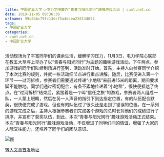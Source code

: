 ```yaml
---
title: 中国矿业大学->电力学院举办“青春与阳光同行”趣味游戏活动 | cumt.net.cn
date: 2019-11-05 09:36:36
urlname: 99c84bc79fc13dcf5a4dcea23613d032
tags: 
- 中国矿业大学
categories:
- cumt.net.cn
- 中国矿业大学
---
```

活动现场为了丰富同学们的课余生活，缓解学习压力，11月3日，电力学院心联部在教五大草坪上举办了以“青春与阳光同行”为主题的趣味游戏活动。下午两点，参加游戏的同学们陆续到场进行签到，活动准时开始。首先，主持人向参赛同学介绍了本次比赛的规则，并就一些活动细节点进行重点讲解。随后，比赛便进入第一个环节——过河拆桥，参赛者们需要通过传递“小地毯”来前进15米的距离，期间要求脚不能触地。同学们通过密切配合，有条不紊地传递着“小地毯”，很快便抵达了终点。在“过河拆桥”结束后，紧接着是一个叫“信任之旅”的游戏，参赛者两人组成一队，一人蒙上眼睛，然后在另一人声音的指引下到达指定位置，有的队伍配合默契，很快便完成了游戏，但也有的队伍过了很久还是走到了错误的位置。在一系列的游戏完成之后，主持人根据参赛者们完成各个游戏的总时长对他们的成绩进行了排序，并宣布了获奖队伍，到此，本次“青春与阳光同行”趣味游戏活动正式结束。本次“青春与阳光同行”趣味游戏活动，不仅增进了同学们间的情谊，增强了大家的人际交往能力，还培养了同学们的团队意识。

![图](http://xwzx.cumt.edu.cn/_upload/article/images/2d/31/2da4d1e1478db45b3abb3f37fe35/5cc0d060-7d69-4021-8159-4659c4c55c27.jpg)

[转入文章首发地址](http://xwzx.cumt.edu.cn/5d/9c/c523a548252/page.htm)